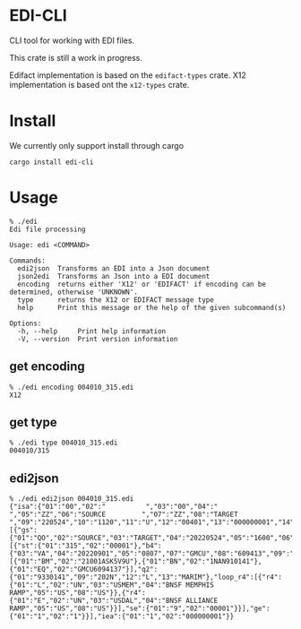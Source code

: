 # EDI-CLI

CLI tool for working with EDI files.

This crate is still a work in progress.

Edifact implementation is based on the `edifact-types` crate.
X12 implementation is based ont the `x12-types` crate.

# Install

We currently only support install through cargo

```
cargo install edi-cli
```

# Usage

```
% ./edi 
Edi file processing

Usage: edi <COMMAND>

Commands:
  edi2json  Transforms an EDI into a Json document
  json2edi  Transforms an Json into a EDI document
  encoding  returns either 'X12' or 'EDIFACT' if encoding can be determined, otherwise 'UNKNOWN'.
  type      returns the X12 or EDIFACT message type
  help      Print this message or the help of the given subcommand(s)

Options:
  -h, --help     Print help information
  -V, --version  Print version information
```

## get encoding
```
% ./edi encoding 004010_315.edi 
X12
```

## get type
```
% ./edi type 004010_315.edi 
004010/315
```

## edi2json
```
% ./edi edi2json 004010_315.edi 
{"isa":{"01":"00","02":"          ","03":"00","04":"          ","05":"ZZ","06":"SOURCE         ","07":"ZZ","08":"TARGET         ","09":"220524","10":"1120","11":"U","12":"00401","13":"000000001","14":"0","15":"P","16":">"},"functional_group":[{"gs":{"01":"QO","02":"SOURCE","03":"TARGET","04":"20220524","05":"1600","06":"1","07":"X","08":"004010"},"segments":[{"st":{"01":"315","02":"00001"},"b4":{"03":"VA","04":"20220901","05":"0807","07":"GMCU","08":"609413","09":"E","11":"LOCKBOURNE","12":"CI","13":"7"},"n9":[{"01":"BM","02":"21001ASK5V9U"},{"01":"BN","02":"1NAN910141"},{"01":"EQ","02":"GMCU6094137"}],"q2":{"01":"9330141","09":"202N","12":"L","13":"MARIM"},"loop_r4":[{"r4":{"01":"L","02":"UN","03":"USMEM","04":"BNSF MEMPHIS RAMP","05":"US","08":"US"}},{"r4":{"01":"E","02":"UN","03":"USDAL","04":"BNSF ALLIANCE RAMP","05":"US","08":"US"}}],"se":{"01":"9","02":"00001"}}],"ge":{"01":"1","02":"1"}}],"iea":{"01":"1","02":"000000001"}}
```